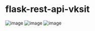# flask-rest-api-vksit
![image](https://user-images.githubusercontent.com/45632342/205442938-8472d607-7420-42f2-b922-998694ef324c.png)
![image](https://user-images.githubusercontent.com/45632342/205442941-d97af693-6886-4355-b882-5158ace63be2.png)
![image](https://user-images.githubusercontent.com/45632342/205442945-6260a30a-3dbf-4107-8bc0-c40a193f32cf.png)
